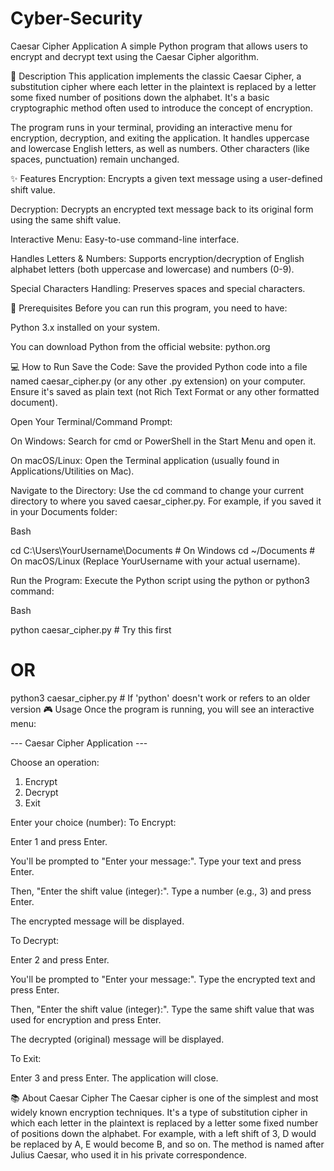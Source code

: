 # Cyber-Security
Caesar Cipher Application
A simple Python program that allows users to encrypt and decrypt text using the Caesar Cipher algorithm.

📝 Description
This application implements the classic Caesar Cipher, a substitution cipher where each letter in the plaintext is replaced by a letter some fixed number of positions down the alphabet. It's a basic cryptographic method often used to introduce the concept of encryption.

The program runs in your terminal, providing an interactive menu for encryption, decryption, and exiting the application. It handles uppercase and lowercase English letters, as well as numbers. Other characters (like spaces, punctuation) remain unchanged.

✨ Features
Encryption: Encrypts a given text message using a user-defined shift value.

Decryption: Decrypts an encrypted text message back to its original form using the same shift value.

Interactive Menu: Easy-to-use command-line interface.

Handles Letters & Numbers: Supports encryption/decryption of English alphabet letters (both uppercase and lowercase) and numbers (0-9).

Special Characters Handling: Preserves spaces and special characters.

🚀 Prerequisites
Before you can run this program, you need to have:

Python 3.x installed on your system.

You can download Python from the official website: python.org

💻 How to Run
Save the Code:
Save the provided Python code into a file named caesar_cipher.py (or any other .py extension) on your computer. Ensure it's saved as plain text (not Rich Text Format or any other formatted document).

Open Your Terminal/Command Prompt:

On Windows: Search for cmd or PowerShell in the Start Menu and open it.

On macOS/Linux: Open the Terminal application (usually found in Applications/Utilities on Mac).

Navigate to the Directory:
Use the cd command to change your current directory to where you saved caesar_cipher.py.
For example, if you saved it in your Documents folder:

Bash

cd C:\Users\YourUsername\Documents  # On Windows
cd ~/Documents                      # On macOS/Linux
(Replace YourUsername with your actual username).

Run the Program:
Execute the Python script using the python or python3 command:

Bash

python caesar_cipher.py   # Try this first
# OR
python3 caesar_cipher.py  # If 'python' doesn't work or refers to an older version
🎮 Usage
Once the program is running, you will see an interactive menu:

--- Caesar Cipher Application ---

Choose an operation:
1. Encrypt
2. Decrypt
3. Exit

Enter your choice (number):
To Encrypt:

Enter 1 and press Enter.

You'll be prompted to "Enter your message:". Type your text and press Enter.

Then, "Enter the shift value (integer):". Type a number (e.g., 3) and press Enter.

The encrypted message will be displayed.

To Decrypt:

Enter 2 and press Enter.

You'll be prompted to "Enter your message:". Type the encrypted text and press Enter.

Then, "Enter the shift value (integer):". Type the same shift value that was used for encryption and press Enter.

The decrypted (original) message will be displayed.

To Exit:

Enter 3 and press Enter. The application will close.

📚 About Caesar Cipher
The Caesar cipher is one of the simplest and most widely known encryption techniques. It's a type of substitution cipher in which each letter in the plaintext is replaced by a letter some fixed number of positions down the alphabet. For example, with a left shift of 3, D would be replaced by A, E would become B, and so on. The method is named after Julius Caesar, who used it in his private correspondence.
